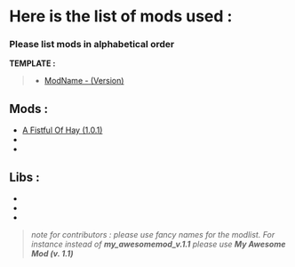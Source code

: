# Here is the list of mods used :
### Please list mods in alphabetical order

__TEMPLATE :__ 
> - [ModName - (Version)](curseforge_link)



## Mods :
- [A Fistful Of Hay (1.0.1)](https://www.curseforge.com/minecraft/mc-mods/a-fistful-of-hay)
- 
- 

## Libs : 
- 
- 
- 




> _note for contributors : please use fancy names for the modlist. For instance instead of **my_awesomemod_v.1.1** please use **My Awesome Mod (v. 1.1)**_
